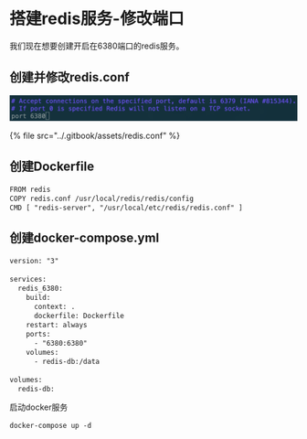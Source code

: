 # 搭建redis服务-修改端口

我们现在想要创建开启在6380端口的redis服务。

## 创建并修改redis.conf

![](../.gitbook/assets/image.png)

{% file src="../.gitbook/assets/redis.conf" %}

## 创建Dockerfile

```text
FROM redis 
COPY redis.conf /usr/local/redis/redis/config
CMD [ "redis-server", "/usr/local/etc/redis/redis.conf" ]
```

## 创建docker-compose.yml

```text
version: "3"

services:
  redis_6380:
    build: 
      context: .
      dockerfile: Dockerfile
    restart: always
    ports:
      - "6380:6380"
    volumes:
      - redis-db:/data

volumes:
  redis-db:
```

启动docker服务

```text
docker-compose up -d
```

